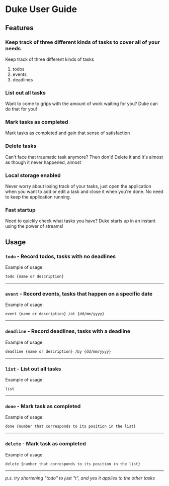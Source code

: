 # Duke User Guide

## Features

### Keep track of three different kinds of tasks to cover all of your needs

Keep track of three different kinds of tasks
1. todos
2. events
3. deadlines

### List out all tasks

Want to come to grips with the amount of work waiting for you? Duke can do that for you!

### Mark tasks as completed

Mark tasks as completed and gain that sense of satisfaction

### Delete tasks

Can't face that traumatic task anymore? Then don't! Delete it and it's almost as though it never happened, almost

### Local storage enabled

Never worry about losing track of your tasks, just open the application when you want to add or edit a task and close it
when you're done. No need to keep the application running. 

### Fast startup

Need to quickly check what tasks you have? Duke starts up in an instant using the power of streams!

## Usage

### `todo` - Record todos, tasks with no deadlines

Example of usage:

`todo {name or description}`

-------------------------------------------------------------------

### `event` - Record events, tasks that happen on a specific date

Example of usage:

`event {name or description} /at {dd/mm/yyyy}`

-------------------------------------------------------------------

### `deadline` - Record deadlines, tasks with a deadline

Example of usage:

`deadline {name or description} /by {dd/mm/yyyy}`

-------------------------------------------------------------------

### `list` - List out all tasks

Example of usage:

`list`

-------------------------------------------------------------------

### `done` - Mark task as completed

Example of usage:

`done {number that corresponds to its position in the list}`

-------------------------------------------------------------------

### `delete` - Mark task as completed

Example of usage:

`delete {number that corresponds to its position in the list}`

-------------------------------------------------------------------

*p.s. try shortening "todo" to just "t", and yes it applies to the other tasks*